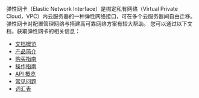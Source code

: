 弹性网卡（Elastic Network Interface）是绑定私有网络（Virtual Private Cloud，VPC）内云服务器的一种弹性网络接口，可在多个云服务器间自由迁移。弹性网卡对配置管理网络与搭建高可靠网络方案有较大帮助。
您可以通过以下文档，获取弹性网卡的相关信息：
- [文档概览](https://cloud.tencent.com/document/product/576)
- [产品简介](https://cloud.tencent.com/document/product/576/18525)
- [购买指南](https://cloud.tencent.com/document/product/576/18530)
- [操作指南](https://cloud.tencent.com/document/product/576/18544)
- [API 概览](https://cloud.tencent.com/document/product/576/18543)
- [常见问题](https://cloud.tencent.com/document/product/576/18719)
- [词汇表](https://cloud.tencent.com/document/product/576/18512)
